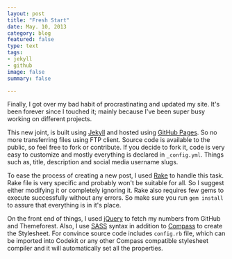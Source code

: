 ```yaml
---
layout: post
title: "Fresh Start"
date: May. 10, 2013
category: blog
featured: false
type: text
tags:
- jekyll
- github
image: false
summary: false

---
```


Finally, I got over my bad habit of procrastinating and updated my site. It's been forever since I touched it; mainly because I've been super busy working on different projects.

This new joint, is built using [Jekyll](https://github.com/mojombo/jekyll "Jekyll") and hosted using [GitHub Pages](http://pages.github.com/ "GitHub Pages"). So no more transferring files using FTP client. Source code is available to the public, so feel free to fork or contribute. If you decide to fork it, code is very easy to customize and mostly everything is declared in `_config.yml`. Things such as, title, description and social media username slugs.

To ease the process of creating a new post, I used [Rake](http://rake.rubyforge.org/ "RAKE -- Ruby Make") to handle this task. Rake file is very specific and probably won't be suitable for all. So I suggest either modifying it or completely ignoring it. Rake also requires few gems to execute successfully without any errors. So make sure you run `gem install` to assure that everything is in it's place.

On the front end of things, I used [jQuery](http://jquery.com/ "jQuery") to fetch my numbers from GitHub and Themeforest. Also, I use [SASS](http://sass-lang.com/ "Sass") syntax in addition to [Compass](http://compass-style.org/ "Compass") to create the Stylesheet. For convince source code includes `config.rb` file, which can be imported into Codekit or any other Compass compatible stylesheet compiler and it will automatically set all the properties.